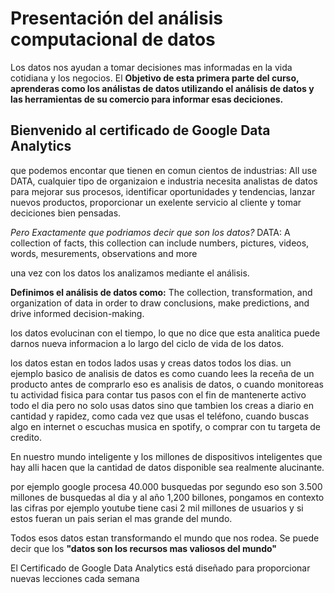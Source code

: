# Presentación del análisis computacional de datos

Los datos nos ayudan a tomar decisiones mas informadas en la vida cotidiana y los negocios. El **Objetivo de esta primera parte del curso, aprenderas como los análistas de datos utilizando el análisis de datos y las herramientas de su comercio para informar esas deciciones.**

## Bienvenido al certificado de Google Data Analytics

que podemos encontar que tienen  en comun cientos de industrias: All use DATA, cualquier tipo de organizaion e industria necesita analistas de datos para mejorar sus procesos, identificar oportunidades y tendencias, lanzar nuevos productos, proporcionar un exelente servicio al cliente y tomar deciciones bien pensadas.

*Pero Exactamente que podriamos decir que son los datos?*
DATA: A collection of facts, this collection can include numbers, pictures, videos, words, mesurements, observations and more

una vez con los datos los analizamos mediante el análisis.

**Definimos el análisis de datos como:**
The collection, transformation, and organization of data in order to draw conclusions, make predictions, and drive informed decision-making.

los datos evolucinan con el tiempo, lo que no dice que esta analitica puede darnos nueva informacion a lo largo del ciclo de  vida de los datos.

los datos estan en todos lados usas y creas datos todos los dias. un ejemplo basico de analisis de datos es como cuando lees la receña de un producto antes de comprarlo eso es analisis de datos, o cuando monitoreas tu actividad fisica para contar tus pasos con el fin de mantenerte activo todo el dia pero no solo usas datos sino que tambien los creas a diario en cantidad y rapidez, como cada vez que usas el teléfono, cuando buscas algo en internet o  escuchas musica en spotify, o comprar con tu targeta de credito.

En nuestro mundo inteligente y los millones de dispositivos inteligentes que hay alli hacen que la cantidad de datos disponible sea realmente alucinante.

por ejemplo google procesa 40.000 busquedas por segundo eso son 3.500 millones de busquedas al dia y al año 1,200 billones, pongamos en contexto las cifras por ejemplo youtube tiene  casi 2 mil millones de usuarios y si estos fueran un pais serian el mas grande del mundo.

Todos esos datos estan transformando el mundo que nos rodea. Se puede decir que los **"datos son los recursos mas valiosos del mundo"**

El Certificado de Google Data Analytics está diseñado para proporcionar nuevas lecciones cada semana 